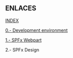 



## ENLACES

[INDEX](./readme.md)

[0.- Development environment](./environment.md)

[1.- SPFx Webpart](./spfx-intro.md)

2.- SPFx Design
